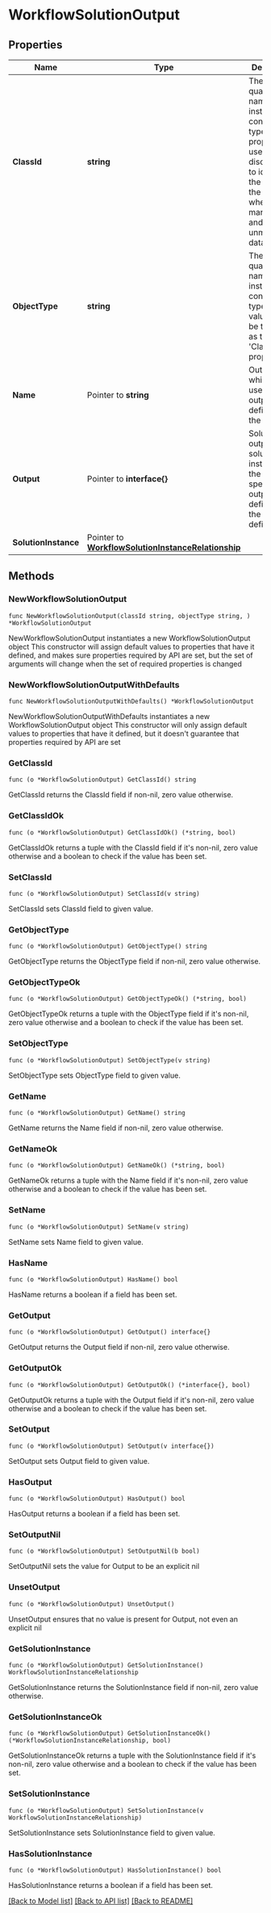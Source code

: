 # WorkflowSolutionOutput

## Properties

Name | Type | Description | Notes
------------ | ------------- | ------------- | -------------
**ClassId** | **string** | The fully-qualified name of the instantiated, concrete type. This property is used as a discriminator to identify the type of the payload when marshaling and unmarshaling data. | [default to "workflow.SolutionOutput"]
**ObjectType** | **string** | The fully-qualified name of the instantiated, concrete type. The value should be the same as the &#39;ClassId&#39; property. | [default to "workflow.SolutionOutput"]
**Name** | Pointer to **string** | Output name which is used in the output definition of the solution. | [optional] 
**Output** | Pointer to **interface{}** | Solution output for a solution instance and the format is specified by output definition of the solution definition. | [optional] 
**SolutionInstance** | Pointer to [**WorkflowSolutionInstanceRelationship**](WorkflowSolutionInstanceRelationship.md) |  | [optional] 

## Methods

### NewWorkflowSolutionOutput

`func NewWorkflowSolutionOutput(classId string, objectType string, ) *WorkflowSolutionOutput`

NewWorkflowSolutionOutput instantiates a new WorkflowSolutionOutput object
This constructor will assign default values to properties that have it defined,
and makes sure properties required by API are set, but the set of arguments
will change when the set of required properties is changed

### NewWorkflowSolutionOutputWithDefaults

`func NewWorkflowSolutionOutputWithDefaults() *WorkflowSolutionOutput`

NewWorkflowSolutionOutputWithDefaults instantiates a new WorkflowSolutionOutput object
This constructor will only assign default values to properties that have it defined,
but it doesn't guarantee that properties required by API are set

### GetClassId

`func (o *WorkflowSolutionOutput) GetClassId() string`

GetClassId returns the ClassId field if non-nil, zero value otherwise.

### GetClassIdOk

`func (o *WorkflowSolutionOutput) GetClassIdOk() (*string, bool)`

GetClassIdOk returns a tuple with the ClassId field if it's non-nil, zero value otherwise
and a boolean to check if the value has been set.

### SetClassId

`func (o *WorkflowSolutionOutput) SetClassId(v string)`

SetClassId sets ClassId field to given value.


### GetObjectType

`func (o *WorkflowSolutionOutput) GetObjectType() string`

GetObjectType returns the ObjectType field if non-nil, zero value otherwise.

### GetObjectTypeOk

`func (o *WorkflowSolutionOutput) GetObjectTypeOk() (*string, bool)`

GetObjectTypeOk returns a tuple with the ObjectType field if it's non-nil, zero value otherwise
and a boolean to check if the value has been set.

### SetObjectType

`func (o *WorkflowSolutionOutput) SetObjectType(v string)`

SetObjectType sets ObjectType field to given value.


### GetName

`func (o *WorkflowSolutionOutput) GetName() string`

GetName returns the Name field if non-nil, zero value otherwise.

### GetNameOk

`func (o *WorkflowSolutionOutput) GetNameOk() (*string, bool)`

GetNameOk returns a tuple with the Name field if it's non-nil, zero value otherwise
and a boolean to check if the value has been set.

### SetName

`func (o *WorkflowSolutionOutput) SetName(v string)`

SetName sets Name field to given value.

### HasName

`func (o *WorkflowSolutionOutput) HasName() bool`

HasName returns a boolean if a field has been set.

### GetOutput

`func (o *WorkflowSolutionOutput) GetOutput() interface{}`

GetOutput returns the Output field if non-nil, zero value otherwise.

### GetOutputOk

`func (o *WorkflowSolutionOutput) GetOutputOk() (*interface{}, bool)`

GetOutputOk returns a tuple with the Output field if it's non-nil, zero value otherwise
and a boolean to check if the value has been set.

### SetOutput

`func (o *WorkflowSolutionOutput) SetOutput(v interface{})`

SetOutput sets Output field to given value.

### HasOutput

`func (o *WorkflowSolutionOutput) HasOutput() bool`

HasOutput returns a boolean if a field has been set.

### SetOutputNil

`func (o *WorkflowSolutionOutput) SetOutputNil(b bool)`

 SetOutputNil sets the value for Output to be an explicit nil

### UnsetOutput
`func (o *WorkflowSolutionOutput) UnsetOutput()`

UnsetOutput ensures that no value is present for Output, not even an explicit nil
### GetSolutionInstance

`func (o *WorkflowSolutionOutput) GetSolutionInstance() WorkflowSolutionInstanceRelationship`

GetSolutionInstance returns the SolutionInstance field if non-nil, zero value otherwise.

### GetSolutionInstanceOk

`func (o *WorkflowSolutionOutput) GetSolutionInstanceOk() (*WorkflowSolutionInstanceRelationship, bool)`

GetSolutionInstanceOk returns a tuple with the SolutionInstance field if it's non-nil, zero value otherwise
and a boolean to check if the value has been set.

### SetSolutionInstance

`func (o *WorkflowSolutionOutput) SetSolutionInstance(v WorkflowSolutionInstanceRelationship)`

SetSolutionInstance sets SolutionInstance field to given value.

### HasSolutionInstance

`func (o *WorkflowSolutionOutput) HasSolutionInstance() bool`

HasSolutionInstance returns a boolean if a field has been set.


[[Back to Model list]](../README.md#documentation-for-models) [[Back to API list]](../README.md#documentation-for-api-endpoints) [[Back to README]](../README.md)


